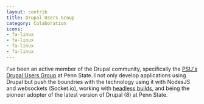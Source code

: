 ```yaml
---
layout: contrib
title: Drupal Users Group
category: Colaboration
icons:
- fa-linux
- fa-linux
- fa-linux
- fa-linux
---
```

I've been an active member of the Drupal community, specifically the <a href="https://drupal.psu.edu/" target="_blank">PSU's Drupal Users Group</a> at Penn State. I not only develop applications using Drupal but push the boundries with the technology using it with NodesJS and websockets (Socket.io), working with <a href="https://www.ostraining.com/blog/drupal/what-is-headless-drupal/" target="_blank">headless builds</a>, and being the pioneer adopter of the latest version of Drupal (8) at Penn State.